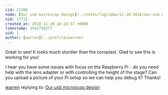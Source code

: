 ```yaml
---
cid: 21308
node: [Our usb microscop design](../notes/luglimbe/11-20-2018/our-usb-microscop-design)
nid: 17715
created_at: 2018-11-20 18:24:37 +0000
timestamp: 1542738277
uid: 1
author: [warren](../profile/warren)
---
```


Great to see! It looks much sturdier than the coroplast. Glad to see this is working for you!

I hear you have some issues with focus on the Raspberry Pi - do you need help with the lens adapter or with controlling the height of the stage? Can you upload a picture of your Pi setup so we can help you debug it? Thanks!

[warren](../profile/warren) replying to: [Our usb microscop design](../notes/luglimbe/11-20-2018/our-usb-microscop-design)

